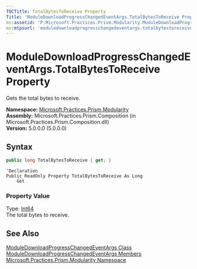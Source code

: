 ```yaml
---
TOCTitle: TotalBytesToReceive Property
Title: 'ModuleDownloadProgressChangedEventArgs.TotalBytesToReceive Property (Microsoft.Practices.Prism.Modularity)'
ms:assetid: 'P:Microsoft.Practices.Prism.Modularity.ModuleDownloadProgressChangedEventArgs.TotalBytesToReceive'
ms:mtpsurl: 'moduledownloadprogresschangedeventargs-totalbytestoreceive-property-mspp-modularity.md'
---
```


# ModuleDownloadProgressChangedEventArgs.TotalBytesToReceive Property

Gets the total bytes to receive.

**Namespace:** [Microsoft.Practices.Prism.Modularity](/patterns-practices/reference/mspp-modularity-namespace)  
**Assembly:** Microsoft.Practices.Prism.Composition (in Microsoft.Practices.Prism.Composition.dll)  
**Version:** 5.0.0.0 (5.0.0.0)

## Syntax

```C#
public long TotalBytesToReceive { get; }
```

```VB
'Declaration
Public ReadOnly Property TotalBytesToReceive As Long
	Get
```

### Property Value

Type: [Int64](http://msdn.microsoft.com/en-us/library/6yy583ek)  
The total bytes to receive.

## See Also

[ModuleDownloadProgressChangedEventArgs Class](/patterns-practices/reference/moduledownloadprogresschangedeventargs-class-mspp-modularity)  
[ModuleDownloadProgressChangedEventArgs Members](/patterns-practices/reference/moduledownloadprogresschangedeventargs-members-mspp-modularity)  
[Microsoft.Practices.Prism.Modularity Namespace](/patterns-practices/reference/mspp-modularity-namespace)

